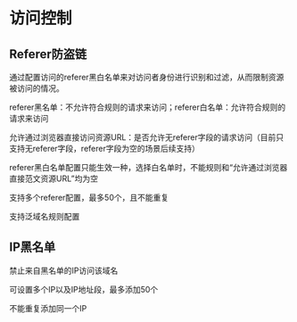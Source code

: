 # 访问控制
## Referer防盗链

通过配置访问的referer黑白名单来对访问者身份进行识别和过滤，从而限制资源被访问的情况。

referer黑名单：不允许符合规则的请求来访问；referer白名单：允许符合规则的请求来访问

允许通过浏览器直接访问资源URL：是否允许无referer字段的请求访问（目前只支持无referer字段，referer字段为空的场景后续支持）

referer黑白名单配置只能生效一种，选择白名单时，不能规则和“允许通过浏览器直接范文资源URL”均为空

支持多个referer配置，最多50个，且不能重复

支持泛域名规则配置

## IP黑名单

禁止来自黑名单的IP访问该域名

可设置多个IP以及IP地址段，最多添加50个

不能重复添加同一个IP

